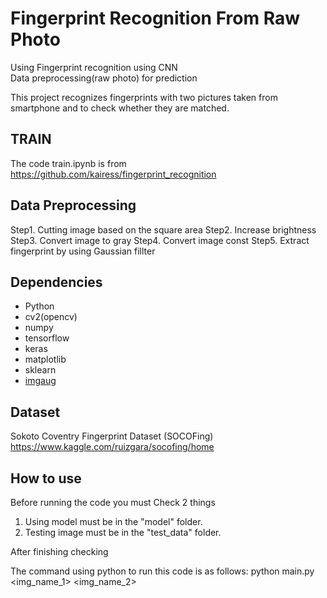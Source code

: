 # Fingerprint Recognition From Raw Photo
Using Fingerprint recognition using CNN  
Data preprocessing(raw photo) for prediction

This project recognizes fingerprints with two pictures taken from smartphone and to check whether they are matched.

## TRAIN
The code train.ipynb is from https://github.com/kairess/fingerprint_recognition

## Data Preprocessing
Step1. Cutting image based on the square area
Step2. Increase brightness
Step3. Convert image to gray
Step4. Convert image const
Step5. Extract fingerprint by using Gaussian fillter

## Dependencies
- Python
- cv2(opencv)
- numpy
- tensorflow
- keras
- matplotlib
- sklearn
- [imgaug](https://github.com/aleju/imgaug)

## Dataset

Sokoto Coventry Fingerprint Dataset (SOCOFing) https://www.kaggle.com/ruizgara/socofing/home

## How to use

Before running the code you must Check 2 things
1. Using model must be in the "model" folder.
2. Testing image must be in the "test_data" folder.

After finishing checking

The command using python to run this code is as follows:
python main.py <img_name_1> <img_name_2>
